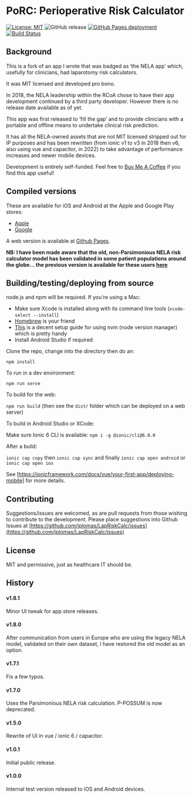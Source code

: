 # PoRC: Perioperative Risk Calculator

[![License: MIT](https://img.shields.io/badge/License-MIT-yellow.svg)](https://opensource.org/licenses/MIT) ![GitHub release](https://img.shields.io/github/tag/jplomas/lapriskcalc.svg) [![GitHub Pages deployment](https://img.shields.io/github/deployments/jplomas/LapRiskCalc/github-pages)](https://jplomas.github.io/LapRiskCalc) [![Build Status](https://app.travis-ci.com/jplomas/LapRiskCalc.svg?branch=master)](https://app.travis-ci.com/jplomas/LapRiskCalc)

## Background

This is a fork of an app I wrote that was badged as ‘the NELA app’ which, usefully for clinicians, had laparotomy risk calculators.

It was MIT licensed and developed pro bono.

In 2018, the NELA leadership within the RCoA chose to have their app development continued by a third party developer. However there is no release date available as of yet.

This app was first released to ‘fill the gap’ and to provide clinicians with a portable and offline means to undertake clinical risk prediction.

It has all the NELA-owned assets that are not MIT licensed stripped out for IP purposes and has been rewritten (from ionic v1 to v3 in 2018 then v6, also using vue and capacitor, in 2022) to take advantage of performance increases and newer mobile devices.

Development is entirely self-funded.  Feel free to [Buy Me A Coffee](https://www.buymeacoffee.com/jplomas) if you find this app useful!

## Compiled versions

These are available for iOS and Android at the Apple and Google Play stores:

- [Apple](https://itunes.apple.com/us/app/perioperative-risk-calculator/id1443388402?ls=1&mt=8)
- [Google](https://play.google.com/store/apps/details?id=com.jplomas.porc)

A web version is available at [Github Pages](https://jplomas.github.io/LapRiskCalc).

**NB: I have been made aware that the old, non-Parsimonious NELA risk calculator model has been validated in some patient populations around the globe... the previous version is available for these users [here](https://2022--splendorous-gumdrop-77d39d.netlify.app/)**

## Building/testing/deploying from source

node.js and npm will be required.  If you're using a Mac:
- Make sure Xcode is installed along with its command line tools (`xcode-select --install`)
- [Homebrew](https://brew.sh/) is your friend
- [This](https://tecadmin.net/install-nvm-macos-with-homebrew/) is a decent setup guide for using nvm (node version manager) which is pretty handy
- Install Android Studio if required

Clone the repo, change into the directory then do an:

`npm install`

To run in a dev environment:

`npm run serve`

To build for the web:

`npm run build` (then see the `dist/` folder which can be deployed on a web server)

To build in Android Studio or XCode:

Make sure Ionic 6 CLI is available: `npm i -g @ionic/cli@6.0.0`

After a build:

`ionic cap copy` then `ionic cap sync` and finally `ionic cap open android` or `ionic cap open ios`

See [https://ionicframework.com/docs/vue/your-first-app/deploying-mobile] for more details.

## Contributing

Suggestions/issues are welcomed, as are pull requests from those wishing to contribute to the development.  Please place suggestions into Github Issues at [https://github.com/jplomas/LapRiskCalc/issues](https://github.com/jplomas/LapRiskCalc/issues)

## License

MIT and permissive, just as healthcare IT should be.

## History

#### v1.8.1

Minor UI tweak for app store releases.

#### v1.8.0

After communication from users in Europe who are using the legacy NELA model, validated on their own dataset, I have restored the old model as an option.

#### v1.7.1

Fix a few typos.

#### v1.7.0

Uses the Parsimonious NELA risk calculation. P-POSSUM is now deprecated.

#### v1.5.0

Rewrite of UI in vue / ionic 6 / capacitor.

#### v1.0.1

Initial public release.

#### v1.0.0

Internal test version released to iOS and Android devices.

